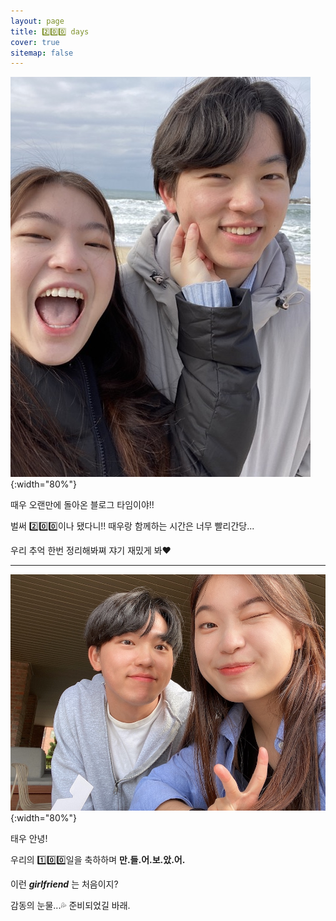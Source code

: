 ```yaml
---
layout: page
title: 2️⃣0️⃣0️⃣ days
cover: true
sitemap: false
---
```


![](/assets/img/200/IMG_6856.jpeg){:width="80%"}

때우 오랜만에 돌아온 블로그 타임이야!!

벌써 2️⃣0️⃣0️⃣이나 됐다니!! 때우랑 함께하는 시간은 너무 빨리간당...

우리 추억 한번 정리해봐쪄 쟈기 재밌게 봐❤️

---

![](/assets/img/love1.JPG){:width="80%"}
<!-- ![](/assets/img/love2.JPG){:width="100%"} -->

태우 안녕!

우리의 1️⃣0️⃣0️⃣일을 축하하며 **만.들.어.보.았.어.**

이런 ***girlfriend*** 는 처음이지?

감동의 눈물...💦 준비되었길 바래.

